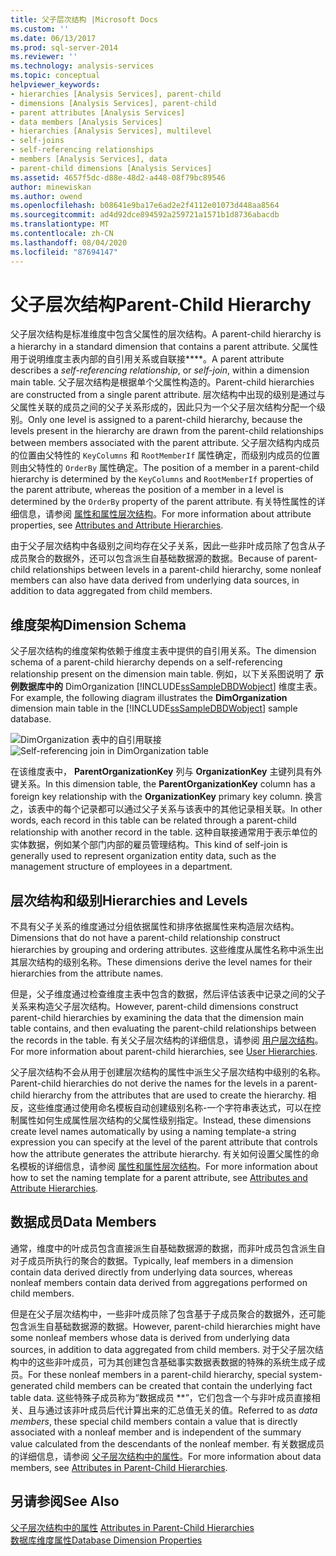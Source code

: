 ```yaml
---
title: 父子层次结构 |Microsoft Docs
ms.custom: ''
ms.date: 06/13/2017
ms.prod: sql-server-2014
ms.reviewer: ''
ms.technology: analysis-services
ms.topic: conceptual
helpviewer_keywords:
- hierarchies [Analysis Services], parent-child
- dimensions [Analysis Services], parent-child
- parent attributes [Analysis Services]
- data members [Analysis Services]
- hierarchies [Analysis Services], multilevel
- self-joins
- self-referencing relationships
- members [Analysis Services], data
- parent-child dimensions [Analysis Services]
ms.assetid: 4657f5dc-d88e-48d2-a448-08f79bc89546
author: minewiskan
ms.author: owend
ms.openlocfilehash: b08641e9ba17e6ad2e2f4112e01073d448aa8564
ms.sourcegitcommit: ad4d92dce894592a259721a1571b1d8736abacdb
ms.translationtype: MT
ms.contentlocale: zh-CN
ms.lasthandoff: 08/04/2020
ms.locfileid: "87694147"
---
```

# <a name="parent-child-hierarchy"></a><span data-ttu-id="c9d7b-102">父子层次结构</span><span class="sxs-lookup"><span data-stu-id="c9d7b-102">Parent-Child Hierarchy</span></span>
  <span data-ttu-id="c9d7b-103">父子层次结构是标准维度中包含父属性的层次结构。</span><span class="sxs-lookup"><span data-stu-id="c9d7b-103">A parent-child hierarchy is a hierarchy in a standard dimension that contains a parent attribute.</span></span> <span data-ttu-id="c9d7b-104">父属性用于说明维度主表内部的自引用关系或自联接\*\*\*\*。</span><span class="sxs-lookup"><span data-stu-id="c9d7b-104">A parent attribute describes a *self-referencing relationship*, or *self-join*, within a dimension main table.</span></span> <span data-ttu-id="c9d7b-105">父子层次结构是根据单个父属性构造的。</span><span class="sxs-lookup"><span data-stu-id="c9d7b-105">Parent-child hierarchies are constructed from a single parent attribute.</span></span> <span data-ttu-id="c9d7b-106">层次结构中出现的级别是通过与父属性关联的成员之间的父子关系形成的，因此只为一个父子层次结构分配一个级别。</span><span class="sxs-lookup"><span data-stu-id="c9d7b-106">Only one level is assigned to a parent-child hierarchy, because the levels present in the hierarchy are drawn from the parent-child relationships between members associated with the parent attribute.</span></span> <span data-ttu-id="c9d7b-107">父子层次结构内成员的位置由父特性的 `KeyColumns` 和 `RootMemberIf` 属性确定，而级别内成员的位置则由父特性的 `OrderBy` 属性确定。</span><span class="sxs-lookup"><span data-stu-id="c9d7b-107">The position of a member in a parent-child hierarchy is determined by the `KeyColumns` and `RootMemberIf` properties of the parent attribute, whereas the position of a member in a level is determined by the `OrderBy` property of the parent attribute.</span></span> <span data-ttu-id="c9d7b-108">有关特性属性的详细信息，请参阅 [属性和属性层次结构](../multidimensional-models-olap-logical-dimension-objects/attributes-and-attribute-hierarchies.md)。</span><span class="sxs-lookup"><span data-stu-id="c9d7b-108">For more information about attribute properties, see [Attributes and Attribute Hierarchies](../multidimensional-models-olap-logical-dimension-objects/attributes-and-attribute-hierarchies.md).</span></span>  
  
 <span data-ttu-id="c9d7b-109">由于父子层次结构中各级别之间均存在父子关系，因此一些非叶成员除了包含从子成员聚合的数据外，还可以包含派生自基础数据源的数据。</span><span class="sxs-lookup"><span data-stu-id="c9d7b-109">Because of parent-child relationships between levels in a parent-child hierarchy, some nonleaf members can also have data derived from underlying data sources, in addition to data aggregated from child members.</span></span>  
  
## <a name="dimension-schema"></a><span data-ttu-id="c9d7b-110">维度架构</span><span class="sxs-lookup"><span data-stu-id="c9d7b-110">Dimension Schema</span></span>  
 <span data-ttu-id="c9d7b-111">父子层次结构的维度架构依赖于维度主表中提供的自引用关系。</span><span class="sxs-lookup"><span data-stu-id="c9d7b-111">The dimension schema of a parent-child hierarchy depends on a self-referencing relationship present on the dimension main table.</span></span> <span data-ttu-id="c9d7b-112">例如，以下关系图说明了 **示例数据库中的** DimOrganization [!INCLUDE[ssSampleDBDWobject](../../includes/sssampledbdwobject-md.md)] 维度主表。</span><span class="sxs-lookup"><span data-stu-id="c9d7b-112">For example, the following diagram illustrates the **DimOrganization** dimension main table in the [!INCLUDE[ssSampleDBDWobject](../../includes/sssampledbdwobject-md.md)] sample database.</span></span>  
  
 <span data-ttu-id="c9d7b-113">![DimOrganization 表中的自引用联接](../dev-guide/media/dimorganization.gif "DimOrganization 表中的自引用联接")</span><span class="sxs-lookup"><span data-stu-id="c9d7b-113">![Self-referencing join in DimOrganization table](../dev-guide/media/dimorganization.gif "Self-referencing join in DimOrganization table")</span></span>  
  
 <span data-ttu-id="c9d7b-114">在该维度表中， **ParentOrganizationKey** 列与 **OrganizationKey** 主键列具有外键关系。</span><span class="sxs-lookup"><span data-stu-id="c9d7b-114">In this dimension table, the **ParentOrganizationKey** column has a foreign key relationship with the **OrganizationKey** primary key column.</span></span> <span data-ttu-id="c9d7b-115">换言之，该表中的每个记录都可以通过父子关系与该表中的其他记录相关联。</span><span class="sxs-lookup"><span data-stu-id="c9d7b-115">In other words, each record in this table can be related through a parent-child relationship with another record in the table.</span></span> <span data-ttu-id="c9d7b-116">这种自联接通常用于表示单位的实体数据，例如某个部门内部的雇员管理结构。</span><span class="sxs-lookup"><span data-stu-id="c9d7b-116">This kind of self-join is generally used to represent organization entity data, such as the management structure of employees in a department.</span></span>  
  
## <a name="hierarchies-and-levels"></a><span data-ttu-id="c9d7b-117">层次结构和级别</span><span class="sxs-lookup"><span data-stu-id="c9d7b-117">Hierarchies and Levels</span></span>  
 <span data-ttu-id="c9d7b-118">不具有父子关系的维度通过分组依据属性和排序依据属性来构造层次结构。</span><span class="sxs-lookup"><span data-stu-id="c9d7b-118">Dimensions that do not have a parent-child relationship construct hierarchies by grouping and ordering attributes.</span></span> <span data-ttu-id="c9d7b-119">这些维度从属性名称中派生出其层次结构的级别名称。</span><span class="sxs-lookup"><span data-stu-id="c9d7b-119">These dimensions derive the level names for their hierarchies from the attribute names.</span></span>  
  
 <span data-ttu-id="c9d7b-120">但是，父子维度通过检查维度主表中包含的数据，然后评估该表中记录之间的父子关系来构造父子层次结构。</span><span class="sxs-lookup"><span data-stu-id="c9d7b-120">However, parent-child dimensions construct parent-child hierarchies by examining the data that the dimension main table contains, and then evaluating the parent-child relationships between the records in the table.</span></span> <span data-ttu-id="c9d7b-121">有关父子层次结构的详细信息，请参阅 [用户层次结构](../multidimensional-models-olap-logical-dimension-objects/user-hierarchies.md)。</span><span class="sxs-lookup"><span data-stu-id="c9d7b-121">For more information about parent-child hierarchies, see [User Hierarchies](../multidimensional-models-olap-logical-dimension-objects/user-hierarchies.md).</span></span>  
  
 <span data-ttu-id="c9d7b-122">父子层次结构不会从用于创建层次结构的属性中派生父子层次结构中级别的名称。</span><span class="sxs-lookup"><span data-stu-id="c9d7b-122">Parent-child hierarchies do not derive the names for the levels in a parent-child hierarchy from the attributes that are used to create the hierarchy.</span></span> <span data-ttu-id="c9d7b-123">相反，这些维度通过使用命名模板自动创建级别名称-一个字符串表达式，可以在控制属性如何生成属性层次结构的父属性级别指定。</span><span class="sxs-lookup"><span data-stu-id="c9d7b-123">Instead, these dimensions create level names automatically by using a naming template-a string expression you can specify at the level of the parent attribute that controls how the attribute generates the attribute hierarchy.</span></span> <span data-ttu-id="c9d7b-124">有关如何设置父属性的命名模板的详细信息，请参阅 [属性和属性层次结构](../multidimensional-models-olap-logical-dimension-objects/attributes-and-attribute-hierarchies.md)。</span><span class="sxs-lookup"><span data-stu-id="c9d7b-124">For more information about how to set the naming template for a parent attribute, see [Attributes and Attribute Hierarchies](../multidimensional-models-olap-logical-dimension-objects/attributes-and-attribute-hierarchies.md).</span></span>  
  
## <a name="data-members"></a><span data-ttu-id="c9d7b-125">数据成员</span><span class="sxs-lookup"><span data-stu-id="c9d7b-125">Data Members</span></span>  
 <span data-ttu-id="c9d7b-126">通常，维度中的叶成员包含直接派生自基础数据源的数据，而非叶成员包含派生自对子成员所执行的聚合的数据。</span><span class="sxs-lookup"><span data-stu-id="c9d7b-126">Typically, leaf members in a dimension contain data derived directly from underlying data sources, whereas nonleaf members contain data derived from aggregations performed on child members.</span></span>  
  
 <span data-ttu-id="c9d7b-127">但是在父子层次结构中，一些非叶成员除了包含基于子成员聚合的数据外，还可能包含派生自基础数据源的数据。</span><span class="sxs-lookup"><span data-stu-id="c9d7b-127">However, parent-child hierarchies might have some nonleaf members whose data is derived from underlying data sources, in addition to data aggregated from child members.</span></span> <span data-ttu-id="c9d7b-128">对于父子层次结构中的这些非叶成员，可为其创建包含基础事实数据表数据的特殊的系统生成子成员。</span><span class="sxs-lookup"><span data-stu-id="c9d7b-128">For these nonleaf members in a parent-child hierarchy, special system-generated child members can be created that contain the underlying fact table data.</span></span> <span data-ttu-id="c9d7b-129">这些特殊子成员称为“数据成员 \*\*”，它们包含一个与非叶成员直接相关、且与通过该非叶成员后代计算出来的汇总值无关的值。</span><span class="sxs-lookup"><span data-stu-id="c9d7b-129">Referred to as *data members*, these special child members contain a value that is directly associated with a nonleaf member and is independent of the summary value calculated from the descendants of the nonleaf member.</span></span> <span data-ttu-id="c9d7b-130">有关数据成员的详细信息，请参阅 [父子层次结构中的属性](parent-child-dimension-attributes.md)。</span><span class="sxs-lookup"><span data-stu-id="c9d7b-130">For more information about data members, see [Attributes in Parent-Child Hierarchies](parent-child-dimension-attributes.md).</span></span>  
  
## <a name="see-also"></a><span data-ttu-id="c9d7b-131">另请参阅</span><span class="sxs-lookup"><span data-stu-id="c9d7b-131">See Also</span></span>  
 <span data-ttu-id="c9d7b-132">[父子层次结构中的属性](parent-child-dimension-attributes.md) </span><span class="sxs-lookup"><span data-stu-id="c9d7b-132">[Attributes in Parent-Child Hierarchies](parent-child-dimension-attributes.md) </span></span>  
 [<span data-ttu-id="c9d7b-133">数据库维度属性</span><span class="sxs-lookup"><span data-stu-id="c9d7b-133">Database Dimension Properties</span></span>](../multidimensional-models-olap-logical-dimension-objects/database-dimension-properties.md)  
  
  
